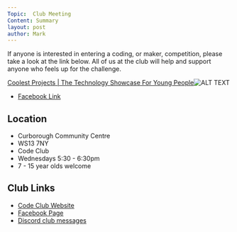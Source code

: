 ```yaml
---
Topic:  Club Meeting
Content: Summary
layout: post
author: Mark
---
```

If anyone is interested in entering a coding, or maker, competition, please take a look at the link below. All of us at the club will help and support anyone who feels up for the challenge.


[Coolest Projects | The Technology Showcase For Young People](https://l.facebook.com/l.php?u=https%3A%2F%2Fonline.coolestprojects.org%2F&h=AT36etVnc3nVx5d37MhBorVV8UqX75oOnr2IJ9pNCuQVwKlJVp6diAvMh8s6aFt-6S_gaDzqxmV4KF4a05ERt14BxI9CxOqqj21dyGHQfwPYXB7620eoYTOfaMJR5UlZ&s=1)![ALT TEXT](https://external.fbhx6-1.fna.fbcdn.net/emg1/v/t13/3087329983532895418?url=https%3A%2F%2Fonline.coolestprojects.org%2Fpacks%2Fmedia%2Fimages%2Fcoolest_projects-7b439f3147b28e25ed03f23f780909f8.png&fb_obo=1&utld=coolestprojects.org&stp=c0.5000x0.5000f_dst-emg0_p606x606_q75&ccb=13-1&oh=06_AbHGgly2Dr9KFWJNvpsgtiOoMEl2GHSWVqFqcU-YqyA3KA&oe=6528A24A&_nc_sid=e609ca)

* [Facebook Link](https://www.facebook.com/720665616418529/posts/679567953861629)

## Location

* Curborough Community Centre
* WS13 7NY
* Code Club
* Wednesdays 5:30 - 6:30pm
* 7 - 15 year olds welcome

## Club Links

* [Code Club Website](https://lichfield-code-club.github.io/)
* [Facebook Page](https://www.facebook.com/LichfieldCoders)
* [Discord club messages](https://discord.gg/szz6xGK)
